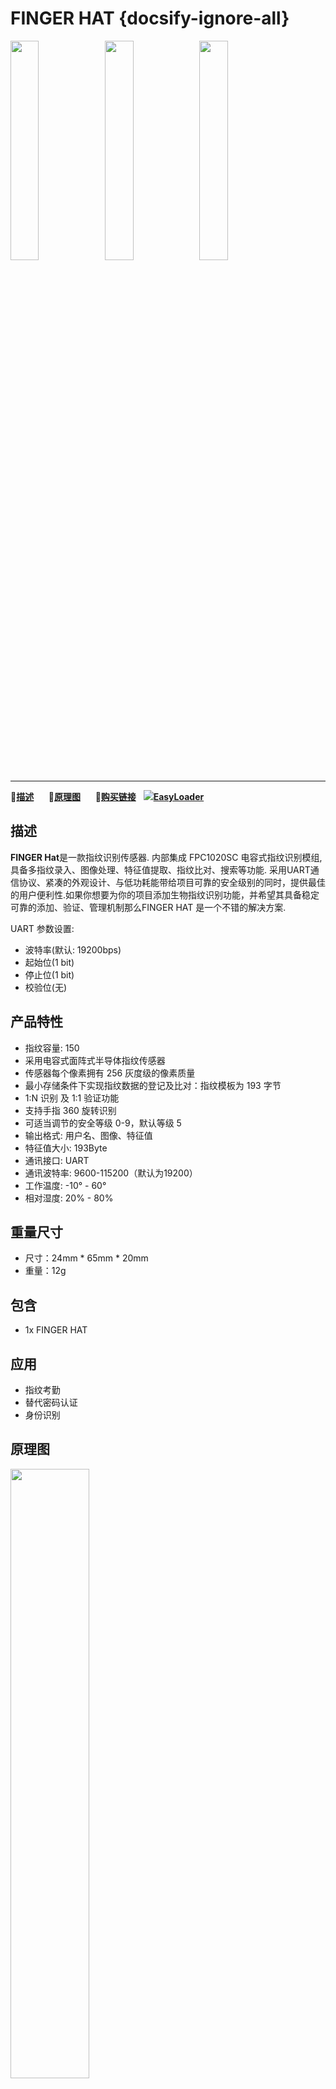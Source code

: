 # FINGER HAT {docsify-ignore-all}

<img src="assets\img\product_pics\hat\finger_hat\finger_hat_01.jpg" width="30%" height="30%"><img src="assets\img\product_pics\hat\finger_hat\finger_hat_02.jpg" width="30%" height="30%"><img src="assets\img\product_pics\hat\finger_hat\finger_hat_03.jpg" width="30%" height="30%">

***

:memo:**[描述](#描述)**&nbsp;&nbsp;&nbsp;&nbsp;&nbsp;&nbsp;:electric_plug:**[原理图](#原理图)**&nbsp;&nbsp;&nbsp;&nbsp;&nbsp;&nbsp;🛒**[购买链接](https://m5stack.com/collections/all/products/m5stickc-fingerprint-hatf1020sc)**&nbsp;&nbsp;&nbsp;<img src="https://m5stack.oss-cn-shenzhen.aliyuncs.com/image/EasyLoader_logo-min.jpg">**[EasyLoader](#EasyLoader)**



## 描述

**FINGER Hat**是一款指纹识别传感器. 内部集成 FPC1020SC 电容式指纹识别模组,具备多指纹录入、图像处理、特征值提取、指纹比对、搜索等功能.
采用UART通信协议、紧凑的外观设计、与低功耗能带给项目可靠的安全级别的同时，提供最佳的用户便利性.如果你想要为你的项目添加生物指纹识别功能，并希望其具备稳定可靠的添加、验证、管理机制那么FINGER HAT 是一个不错的解决方案.

UART 参数设置:
- 波特率(默认: 19200bps)
- 起始位(1 bit)
- 停止位(1 bit)
- 校验位(无)


## 产品特性

- 指纹容量:  150
- 采用电容式面阵式半导体指纹传感器
- 传感器每个像素拥有 256 灰度级的像素质量
- 最小存储条件下实现指纹数据的登记及比对：指纹模板为 193 字节
- 1:N 识别 及 1:1 验证功能
- 支持手指 360 旋转识别
- 可适当调节的安全等级 0-9，默认等级 5
- 输出格式:  用户名、图像、特征值
- 特征值大小: 193Byte
- 通讯接口:   UART
- 通讯波特率: 9600-115200（默认为19200）
- 工作温度:   -10° - 60°
- 相对湿度:   20% - 80%

## 重量尺寸

- 尺寸：24mm * 65mm * 20mm
- 重量：12g

## 包含

- 1x FINGER HAT

## 应用

- 指纹考勤
- 替代密码认证
- 身份识别


## 原理图

<img src="assets/img/product_pics/hat/finger_hat/finger_hat_04.jpg" width="50%" height="50%">




## EasyLoader

<img src="https://m5stack.oss-cn-shenzhen.aliyuncs.com/image/EasyLoader_M5StickC_logo.png" width="100px" style="margin-top:20px">

<a href="https://m5stack.oss-cn-shenzhen.aliyuncs.com/EasyLoader/HAT/FINGER/EasyLoader_StickC_HAT_FINGER.exe"><button type="button" class="btn btn-primary">点击下载EasyLoader</button></a>

>1.EasyLoader是一个简洁快速的程序烧录器，每一个产品页面里的EasyLoader都提供了一个与产品相关的案例程序，通过简单步骤将其烧录至主控，能够进行一系列的功能验证.**(目前EasyLoader仅适用于Windows操作系统)**

>2.下载软件后，双击运行应用程序，将M5设备通过数据线连接至电脑,选择端口参数，点击 **"Burn"** 即可开始烧录.(**为M5StickC烧录时，请将波特率设置在750000或115200**)

## 例程

- **[Arduino](https://github.com/m5stack/M5-ProductExampleCodes/tree/master/Hat/finger-hat/Arduino/FINGER)**


## 相关链接

-  **Datasheet** - [FPC1020A DataSheet](https://m5stack.oss-cn-shenzhen.aliyuncs.com/resource/docs/datasheet/hat/1020A_datasheet_cn.pdf)


## 相关视频
**Demo** 

<video class="video_size" controls>
    <source src="https://m5stack.oss-cn-shenzhen.aliyuncs.com/video/Product_example_video/HAT/FINGER-HAT.mp4" type="video/mp4" >
</video>

